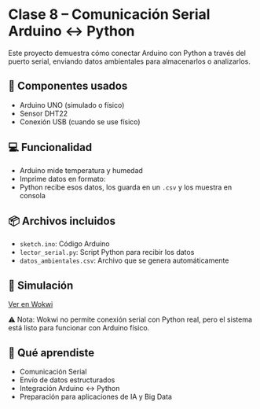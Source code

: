 # Clase 8 – Comunicación Serial Arduino ↔ Python

Este proyecto demuestra cómo conectar Arduino con Python a través del puerto serial, enviando datos ambientales para almacenarlos o analizarlos.

## 🔧 Componentes usados
- Arduino UNO (simulado o físico)
- Sensor DHT22
- Conexión USB (cuando se use físico)

## 💻 Funcionalidad
- Arduino mide temperatura y humedad
- Imprime datos en formato:
- Python recibe esos datos, los guarda en un `.csv` y los muestra en consola

## 📦 Archivos incluidos
- `sketch.ino`: Código Arduino
- `lector_serial.py`: Script Python para recibir los datos
- `datos_ambientales.csv`: Archivo que se genera automáticamente

## 📎 Simulación
[Ver en Wokwi](https://wokwi.com/projects/435123903434376193)

⚠ Nota: Wokwi no permite conexión serial con Python real, pero el sistema está listo para funcionar con Arduino físico.

## 🧠 Qué aprendiste
- Comunicación Serial
- Envío de datos estructurados
- Integración Arduino ↔ Python
- Preparación para aplicaciones de IA y Big Data
